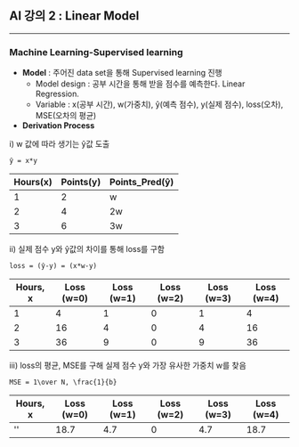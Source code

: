  ## **AI 강의 2 : Linear Model**
 ---
 ### Machine Learning-Supervised learning
 * **Model** : 주어진 data set을 통해 Supervised learning 진행
   + Model design : 공부 시간을 통해 받을 점수를 예측한다. Linear Regression. 
   + Variable : x(공부 시간), w(가중치), ŷ(예측 점수), y(실제 점수), loss(오차), MSE(오차의 평균)
 * **Derivation Process**

i) w 값에 따라 생기는 ŷ값 도출
```
ŷ = x*y
```

   |Hours(x)|Points(y)|Points_Pred(ŷ)|
   |---|---|---|
   |1|2|w|
   |2|4|2w|
   |3|6|3w|

ii)  실제 점수 y와 ŷ값의 차이를 통해 loss를 구함 
```
loss = (ŷ-y) = (x*w-y)
```
   |Hours, x|Loss (w=0)|Loss (w=1)|Loss (w=2)|Loss (w=3)|Loss (w=4)|
   |---|---|---|---|---|---|
   |1|4|1|0|1|4|
   |2|16|4|0|4|16|
   |3|36|9|0|9|36|

iii) loss의 평균, MSE를 구해 실제 점수 y와 가장 유사한 가중치 w를 찾음
  ```
  MSE = 1\over N, \frac{1}{b}
  ```
  |Hours, x|Loss (w=0)|Loss (w=1)|Loss (w=2)|Loss (w=3)|Loss (w=4)|
  |---|---|---|---|---|---|
  |''|18.7|4.7|0|4.7|18.7|
